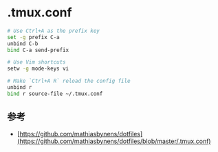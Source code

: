 # .tmux.conf

```sh
# Use Ctrl+A as the prefix key
set -g prefix C-a
unbind C-b
bind C-a send-prefix

# Use Vim shortcuts
setw -g mode-keys vi

# Make `Ctrl+A R` reload the config file
unbind r
bind r source-file ~/.tmux.conf
```

## 参考

* [https://github.com/mathiasbynens/dotfiles](https://github.com/mathiasbynens/dotfiles/blob/master/.tmux.conf)
